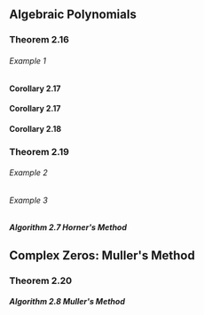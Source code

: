 ## Algebraic Polynomials

### Theorem 2.16

###### Example 1

#### Corollary 2.17

#### Corollary 2.17

#### Corollary 2.18

### Theorem 2.19

###### Example 2

###### Example 3

##### Algorithm 2.7  Horner's Method

## Complex Zeros: Muller's Method

### Theorem 2.20

##### Algorithm 2.8 Muller's Method

